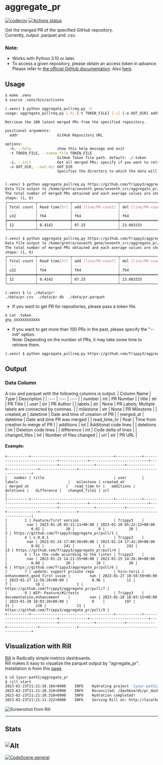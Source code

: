 # aggregate_pr
[![codecov](https://codecov.io/gh/Trippy3/aggregate_pr/branch/main/graph/badge.svg?token=OS3J2YRBR2)](https://codecov.io/gh/Trippy3/aggregate_pr)
[![Actions status](https://github.com/Trippy3/aggregate_pr/actions/workflows/ci.yml/badge.svg)](https://github.com/Trippy3/aggregate_pr/actions)

Get the merged PR of the specified GitHub repository.  
Currently, output .parquet and .csv.

### Note:
- Works with Python 3.10 or later.
- To access a given repository, please obtain an access token in advance.
Please refer to [the official GitHub documentation](https://docs.github.com/en/graphql/guides/forming-calls-with-graphql#authenticating-with-graphql). Also [here](https://docs.github.com/ja/authentication/keeping-your-account-and-data-secure/creating-a-personal-access-token).

## Usage
~~~bash
$ make .venv
$ source .venv/bin/activate

(.venv) $ python aggregate_pullreq.py -h
usage: aggregate_pullreq.py [-h] [-t TOKEN_FILE] [-i] [-o OUT_DIR] addr

Retrieve the 100 latest merged PRs from the specified repository.

positional arguments:
  addr                  GitHub Repository URL

options:
  -h, --help            show this help message and exit
  -t TOKEN_FILE, --token-file TOKEN_FILE
                        GitHub Token file path. default: ./.token
  -i, --init            Get all merged PRs; specify if you want to retrieve more than 100 merged PRs.
  -o OUT_DIR, --out-dir OUT_DIR
                        Specifies the directory to which the data will be output. default: ./data


(.venv) $ python aggregate_pullreq.py https://github.com/Trippy3/aggregate_pr -t ./.token --init
Data file output to /home/gretra/seventh_gene/seventh_src/aggregate_pr/data
The total number of merged PRs obtained and each average values are shown below.
shape: (1, 6)
┌─────────────┬───────────────┬─────────────────────┬─────────────────────┬───────────────────────┬───────────────────────┐
│ Total count ┆ Read time[hr] ┆ add [line/PR-count] ┆ del [line/PR-count] ┆ delta [line/PR-count] ┆ files[count/PR-count] │
│ ---         ┆ ---           ┆ ---                 ┆ ---                 ┆ ---                   ┆ ---                   │
│ u32         ┆ f64           ┆ f64                 ┆ f64                 ┆ f64                   ┆ f64                   │
╞═════════════╪═══════════════╪═════════════════════╪═════════════════════╪═══════════════════════╪═══════════════════════╡
│ 12          ┆ 0.4142        ┆ 87.25               ┆ 23.083333           ┆ 110.333333            ┆ 6.0                   │
└─────────────┴───────────────┴─────────────────────┴─────────────────────┴───────────────────────┴───────────────────────┘

(.venv) $ python aggregate_pullreq.py https://github.com/Trippy3/aggregate_pr -t ./.token
Data file output to /home/gretra/seventh_gene/seventh_src/aggregate_pr/data
The total number of merged PRs obtained and each average values are shown below.
shape: (1, 6)
┌─────────────┬───────────────┬─────────────────────┬─────────────────────┬───────────────────────┬───────────────────────┐
│ Total count ┆ Read time[hr] ┆ add [line/PR-count] ┆ del [line/PR-count] ┆ delta [line/PR-count] ┆ files[count/PR-count] │
│ ---         ┆ ---           ┆ ---                 ┆ ---                 ┆ ---                   ┆ ---                   │
│ u32         ┆ f64           ┆ f64                 ┆ f64                 ┆ f64                   ┆ f64                   │
╞═════════════╪═══════════════╪═════════════════════╪═════════════════════╪═══════════════════════╪═══════════════════════╡
│ 12          ┆ 0.4142        ┆ 87.25               ┆ 23.083333           ┆ 110.333333            ┆ 6.0                   │
└─────────────┴───────────────┴─────────────────────┴─────────────────────┴───────────────────────┴───────────────────────┘

(.venv) $ ls ./data/pr*
./data/pr.csv  ./data/pr.db  ./data/pr.parquet
~~~
- If you want to get PR for repositories, please pass a token file.
~~~bash
$ cat .token
ghp_XXXXXXXXXXXX
~~~
- If you want to get more than 100 PRs in the past, please specify the "--init" option.  
Note: Depending on the number of PRs, it may take some time to retrieve them.
~~~bash
(.venv) $ python aggregate_pullreq.py https://github.com/Trippy3/aggregate_pr --init
~~~

## Output
### Data Column
A csv and parquet with the following columns is output.
| Column Name | Type | Description |
| :--- | :--- | :--- |
| number | int | PR Number |
| title | str | PR Tilte |
| user | str | PR Author |
| labels | str \| None | PR Labels; Multiple labels are connected by commas. |
| milestone | str \| None | PR Milestone |
| created_at | datetime | Date and time of creation of PR |
| merged_at | datetime | Date and time PR was merged |
| read_time_hr | float | Time from creation to merge of PR |
| additions | int | Additional code lines |
| deletions | int | Deletion code lines |
| difference | int | Code delta of lines |
| changed_files | int | Number of files changed |
| url | str | PR URL |

#### Example: 
~~~
+----------+--------------------------------------+------------+------------------------------+-------------+---------------------------+---------------------------+----------------+-------------+-------------+--------------+-----------------+------------------------------------------------+
|   number | title                                | user       | labels                       |   milestone | created_at                | merged_at                 |   read_time_hr |   additions |   deletions |   difference |   changed_files | url                                            |
|----------+--------------------------------------+------------+------------------------------+-------------+---------------------------+---------------------------+----------------+-------------+-------------+--------------+-----------------+------------------------------------------------|
|        1 | Feature/first version                | Trippy3    |                              |         nan | 2023-01-20 05:21:11+00:00 | 2023-01-20 05:22:13+00:00 |           0.02 |          20 |           0 |           20 |               3 | https://github.com/Trippy3/aggregate_pr/pull/1 |
|        4 | v.0.0.1                              | Trippy3    |                              |         nan | 2023-01-24 17:40:56+00:00 | 2023-01-24 17:41:39+00:00 |           0.01 |         241 |           1 |          242 |              13 | https://github.com/Trippy3/aggregate_pr/pull/4 |
|        6 | fix the code according to the linter | Trippy3    |                              |         nan | 2023-01-25 14:21:55+00:00 | 2023-01-25 14:26:36+00:00 |           0.08 |          20 |          10 |           30 |               6 | https://github.com/Trippy3/aggregate_pr/pull/6 |
|        7 | update: support private repo         | hiro-torii | enhancement,good first issue |         nan | 2023-01-27 10:58:59+00:00 | 2023-01-27 11:56:26+00:00 |           0.96 |          11 |           7 |           18 |               1 | https://github.com/Trippy3/aggregate_pr/pull/7 |
|        9 | WIP: Feature/#2/tests                | Trippy3    | documentation,enhancement    |         nan | 2023-01-28 18:03:15+00:00 | 2023-01-28 18:03:28+00:00 |           0    |         197 |          31 |          228 |              11 | https://github.com/Trippy3/aggregate_pr/pull/9 |
+----------+--------------------------------------+------------+------------------------------+-------------+---------------------------+---------------------------+----------------+-------------+-------------+--------------+-----------------+------------------------------------------------+

~~~

## Visualization with Rill
[Rill](https://www.rilldata.com/) is Radically simple metrics dashboards.  
Rill makes it easy to visualize the parquet output by "agrregate_pr".  Installation is from this [page](https://docs.rilldata.com/).
~~~bash
$ cd {your-path}/aggregate_pr
$ rill start
2023-02-23T21:21:10.166+0900	INFO	Hydrating project '{your-path}/aggregate_pr'
2023-02-23T21:21:10.310+0900	INFO	Reconciled: /dashboards/pr_dashboard.yaml
2023-02-23T21:21:10.310+0900	INFO	Hydration completed!
2023-02-23T21:21:11.322+0900	INFO	Serving Rill on: http://localhost:9009

~~~

![Screenshot from Rill](https://user-images.githubusercontent.com/4991409/220907918-0432b718-77fa-475a-8d06-9cedc2bc098e.png)


-----
## Stats
![Alt](https://repobeats.axiom.co/api/embed/c2280b8673dbde0c57706cfbd19fa97aa6b0c079.svg "Repobeats analytics image")
-----
[![CodeScene general](https://codescene.io/images/analyzed-by-codescene-badge.svg)](https://codescene.io/projects/34295)
